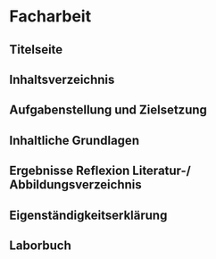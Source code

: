# Facharbeit

## Titelseite

## Inhaltsverzeichnis

## Aufgabenstellung und Zielsetzung

## Inhaltliche Grundlagen

## Ergebnisse Reflexion Literatur-/ Abbildungsverzeichnis

## Eigenständigkeitserklärung

## Laborbuch